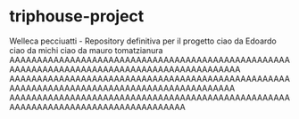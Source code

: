 # triphouse-project
Welleca pecciuatti - Repository definitiva per il progetto
ciao da Edoardo
ciao da michi
ciao da mauro
tomatzianura
AAAAAAAAAAAAAAAAAAAAAAAAAAAAAAAAAAAAAAAAAAAAAAAAAAAAAAAAAAAAAAAAAAAAAAAAAAAAAAAAAAAAAAAAAAAAA
AAAAAAAAAAAAAAAAAAAAAAAAAAAAAAAAAAAAAAAAAAAAAAAAAAAAAAAAAAAAAAAAAAAAAAAAAAAAAAAAAAAAAAAAAAAA
AAAAAAAAAAAAAAAAAAAAAAAAAAAAAAAAAAAAAAAAAAAAAAAAAAAAAAAAAAAAAAAAAAAAAAAAAAAAAAAAAAA